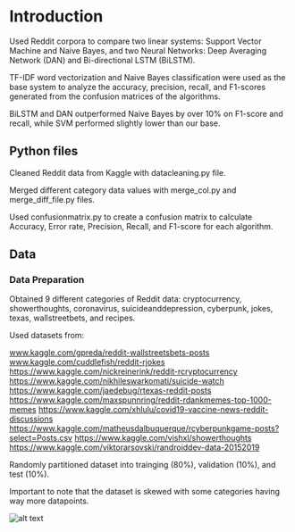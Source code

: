 # Introduction
Used Reddit corpora to compare two linear systems: Support Vector Machine and Naive Bayes, and two Neural Networks: Deep Averaging Network (DAN) and Bi-directional LSTM (BiLSTM). 

TF-IDF word vectorization and Naive Bayes classification were used as the base system to analyze the accuracy, precision, recall, and F1-scores generated from the confusion matrices of the algorithms. 

BiLSTM and DAN outperformed Naive Bayes by over 10% on F1-score and recall, while SVM performed slightly lower than our base. 

## Python files
Cleaned Reddit data from Kaggle with datacleaning.py file. 

Merged different category data values with merge_col.py and merge_diff_file.py files.

Used confusionmatrix.py to create a confusion matrix to calculate Accuracy, Error rate, Precision, Recall, and F1-score for each algorithm. 

## Data

### Data Preparation

Obtained 9 different categories of Reddit data: cryptocurrency, showerthoughts, coronavirus, suicideanddepression, cyberpunk, jokes, texas, wallstreetbets, and recipes.

Used datasets from:

www.kaggle.com/gpreda/reddit-wallstreetsbets-posts
www.kaggle.com/cuddlefish/reddit-rjokes
https://www.kaggle.com/nickreinerink/reddit-rcryptocurrency 
https://www.kaggle.com/nikhileswarkomati/suicide-watch 
https://www.kaggle.com/jaedebug/rtexas-reddit-posts 
https://www.kaggle.com/maxspunnring/reddit-rdankmemes-top-1000-memes 
https://www.kaggle.com/xhlulu/covid19-vaccine-news-reddit-discussions 
https://www.kaggle.com/matheusdalbuquerque/rcyberpunkgame-posts?select=Posts.csv 
https://www.kaggle.com/vishxl/showerthoughts 
https://www.kaggle.com/viktorarsovski/randroiddev-data-20152019

Randomly partitioned dataset into trainging (80%), validation (10%), and test (10%). 

Important to note that the dataset is skewed with some categories having way more datapoints. 

![alt text](/Users/rinabattulga/Desktop)
